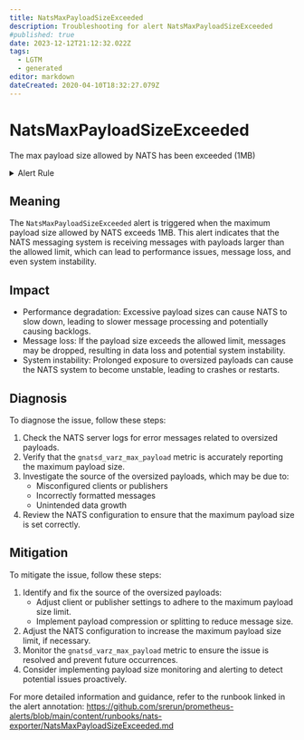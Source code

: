 ```yaml
---
title: NatsMaxPayloadSizeExceeded
description: Troubleshooting for alert NatsMaxPayloadSizeExceeded
#published: true
date: 2023-12-12T21:12:32.022Z
tags: 
  - LGTM
  - generated
editor: markdown
dateCreated: 2020-04-10T18:32:27.079Z
---
```


# NatsMaxPayloadSizeExceeded

The max payload size allowed by NATS has been exceeded (1MB)

<details>
  <summary>Alert Rule</summary>

{{% rule "nats/nats-exporter.yml" "NatsMaxPayloadSizeExceeded" %}}

{{% comment %}}

```yaml
alert: NatsMaxPayloadSizeExceeded
expr: max(gnatsd_varz_max_payload) > 1024 * 1024
for: 5m
labels:
    severity: critical
annotations:
    summary: Nats max payload size exceeded (instance {{ $labels.instance }})
    description: |-
        The max payload size allowed by NATS has been exceeded (1MB)
          VALUE = {{ $value }}
          LABELS = {{ $labels }}
    runbook: https://github.com/srerun/prometheus-alerts/blob/main/content/runbooks/nats-exporter/NatsMaxPayloadSizeExceeded.md

```

{{% /comment %}}

</details>


## Meaning

The `NatsMaxPayloadSizeExceeded` alert is triggered when the maximum payload size allowed by NATS exceeds 1MB. This alert indicates that the NATS messaging system is receiving messages with payloads larger than the allowed limit, which can lead to performance issues, message loss, and even system instability.

## Impact

* Performance degradation: Excessive payload sizes can cause NATS to slow down, leading to slower message processing and potentially causing backlogs.
* Message loss: If the payload size exceeds the allowed limit, messages may be dropped, resulting in data loss and potential system instability.
* System instability: Prolonged exposure to oversized payloads can cause the NATS system to become unstable, leading to crashes or restarts.

## Diagnosis

To diagnose the issue, follow these steps:

1. Check the NATS server logs for error messages related to oversized payloads.
2. Verify that the `gnatsd_varz_max_payload` metric is accurately reporting the maximum payload size.
3. Investigate the source of the oversized payloads, which may be due to:
	* Misconfigured clients or publishers
	* Incorrectly formatted messages
	* Unintended data growth
4. Review the NATS configuration to ensure that the maximum payload size is set correctly.

## Mitigation

To mitigate the issue, follow these steps:

1. Identify and fix the source of the oversized payloads:
	* Adjust client or publisher settings to adhere to the maximum payload size limit.
	* Implement payload compression or splitting to reduce message size.
2. Adjust the NATS configuration to increase the maximum payload size limit, if necessary.
3. Monitor the `gnatsd_varz_max_payload` metric to ensure the issue is resolved and prevent future occurrences.
4. Consider implementing payload size monitoring and alerting to detect potential issues proactively.

For more detailed information and guidance, refer to the runbook linked in the alert annotation: <https://github.com/srerun/prometheus-alerts/blob/main/content/runbooks/nats-exporter/NatsMaxPayloadSizeExceeded.md>